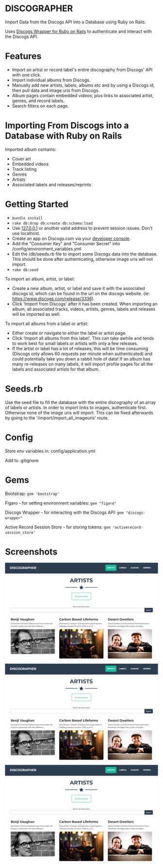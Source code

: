 # DISCOGRAPHER

Import Data from the Discogs API into a Database using Ruby on Rails.

Uses [Discogs Wrapper for Ruby on Rails](https://github.com/buntine/discogs) to authenticate and interact with the Discogs API.

# Features
* Import an artist or record label's entire discography from Discogs' API with one click.
* Import individual albums from Discogs.
* Manually add new artists, labels, albums etc and by using a Discogs id, then pull data and image uris from Discogs.
* Album pages contain embedded videos, plus links to associated artist, genres, and record labels.
* Search filters on each page. 

# Importing From Discogs into a Database with Ruby on Rails

Imported album contains:
* Cover art
* Embedded videos
* Track listing
* Genres
* Artists
* Associated labels and releases/reprints

# Getting Started
* `bundle install`
* `rake db:drop db:create db:schema:load`
* Use [127.0.0.1](http://127.0.0.1:3000/) or another valid address to prevent session issues. Don't use localhost.
* Create an app on Discogs.com via your [developer console](https://www.discogs.com/settings/developers).
* Add the "Consumer Key" and "Consumer Secret" into /config/environment_variables.yml
* Edit the /db/seeds.rb file to import some Discogs data into the database. This should be done after authenticating, otherwise image uris will not import.
* `rake db:seed`

To import an album, artist, or label:
* Create a new album, artist, or label and save it with the associated discogs id, which can be found in the url on the discogs website. (ie: https://www.discogs.com/release/3336).
* Click 'Import from Discogs' after it has been created. When importing an album, all associated tracks, videos, artists, genres, labels and releases will be imported as well.

To import all albums from a label or artist:
* Either create or navigate to either the label or artist page.
* Click 'Import all albums from this label'. This can take awhile and tends to work best for small labels or artists with only a few releases.
* If the artist or label has a lot of releases, this will be time consuming (Discogs only allows 60 requests per minute when authenticated) and could potentially take you down a rabbit hole of data! If an album has many re-releases on many labels, it will import profile pages for all the labels and associated artists for that album.

# Seeds.rb

Use the seed file to fill the database with the entire discography of an array of labels or artists. In order to import links to images, authenticate first. Otherwise none of the image uris will import. This can be fixed afterwards by going to the '/import/import_all_imageuris' route.
 

# Config

Store env variables in: config/application.yml

Add to .gitignore

# Gems

Bootstrap: `gem 'bootstrap'`

Figaro - for setting environment variables: `gem "figaro"`

Discogs Wrapper - for interacting with the Discogs API: `gem "discogs-wrapper"`

Active Record Session Store - for storing tokens: `gem 'activerecord-session_store'`

# Screenshots

![Album Page](https://github.com/chriskomus/discographer/blob/main/app/assets/images/readme_1.jpg?raw=true)

![Artist Listings](https://github.com/chriskomus/discographer/blob/main/app/assets/images/readme_1.jpg?raw=true)

![Artist Profile](https://github.com/chriskomus/discographer/blob/main/app/assets/images/readme_1.jpg?raw=true)